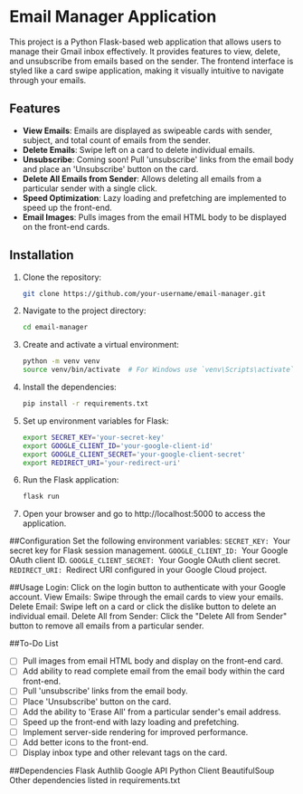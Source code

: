 # Email Manager Application

This project is a Python Flask-based web application that allows users to manage their Gmail inbox effectively. It provides features to view, delete, and unsubscribe from emails based on the sender. The frontend interface is styled like a card swipe application, making it visually intuitive to navigate through your emails.

## Features

- **View Emails**: Emails are displayed as swipeable cards with sender, subject, and total count of emails from the sender.
- **Delete Emails**: Swipe left on a card to delete individual emails.
- **Unsubscribe**: Coming soon! Pull 'unsubscribe' links from the email body and place an 'Unsubscribe' button on the card.
- **Delete All Emails from Sender**: Allows deleting all emails from a particular sender with a single click.
- **Speed Optimization**: Lazy loading and prefetching are implemented to speed up the front-end.
- **Email Images**: Pulls images from the email HTML body to be displayed on the front-end cards.

## Installation

1. Clone the repository:
   ```bash
   git clone https://github.com/your-username/email-manager.git
2. Navigate to the project directory:
   ```bash
   cd email-manager

3. Create and activate a virtual environment:
   ```bash
   python -m venv venv
   source venv/bin/activate  # For Windows use `venv\Scripts\activate`

4. Install the dependencies:
   ```bash
   pip install -r requirements.txt

5. Set up environment variables for Flask:
   ```bash
   export SECRET_KEY='your-secret-key'
   export GOOGLE_CLIENT_ID='your-google-client-id'
   export GOOGLE_CLIENT_SECRET='your-google-client-secret'
   export REDIRECT_URI='your-redirect-uri'

6. Run the Flask application:
   ```bash
   flask run

7. Open your browser and go to http://localhost:5000 to access the application.

##Configuration
Set the following environment variables:
```SECRET_KEY: ```Your secret key for Flask session management.
```GOOGLE_CLIENT_ID: ```Your Google OAuth client ID.
```GOOGLE_CLIENT_SECRET: ```Your Google OAuth client secret.
```REDIRECT_URI: ```Redirect URI configured in your Google Cloud project.

##Usage
Login: Click on the login button to authenticate with your Google account.
View Emails: Swipe through the email cards to view your emails.
Delete Email: Swipe left on a card or click the dislike button to delete an individual email.
Delete All from Sender: Click the "Delete All from Sender" button to remove all emails from a particular sender.

##To-Do List
 - [ ] Pull images from email HTML body and display on the front-end card.
 - [ ] Add ability to read complete email from the email body within the card front-end.
 - [ ] Pull 'unsubscribe' links from the email body.
 - [ ] Place 'Unsubscribe' button on the card.
 - [ ] Add the ability to 'Erase All' from a particular sender's email address.
 - [ ] Speed up the front-end with lazy loading and prefetching.
 - [ ] Implement server-side rendering for improved performance.
 - [ ] Add better icons to the front-end.
 - [ ] Display inbox type and other relevant tags on the card.

##Dependencies
Flask
Authlib
Google API Python Client
BeautifulSoup
Other dependencies listed in requirements.txt


